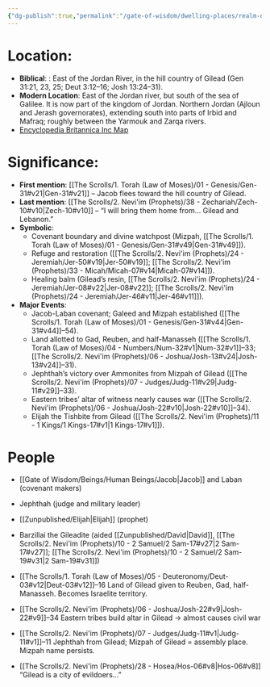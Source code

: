 ```yaml
---
{"dg-publish":true,"permalink":"/gate-of-wisdom/dwelling-places/realm-of-humans/gilead/","tags":["GateWisdom","RealmofHumans"]}
---
```


# Location: 
- **Biblical**: : East of the Jordan River, in the hill country of Gilead (Gen 31:21, 23, 25; Deut 3:12–16; Josh 13:24–31).  
- **Modern Location**: East of the Jordan river, but south of the sea of Galilee. It is now part of the kingdom of Jordan. Northern Jordan (Ajloun and Jerash governorates), extending south into parts of Irbid and Mafraq; roughly between the Yarmouk and Zarqa rivers. 
- [Encyclopedia Britannica Inc Map](https://www.britannica.com/place/Gilead-ancient-region-Palestine)

# Significance:
- **First mention**: [[The Scrolls/1. Torah (Law of Moses)/01 - Genesis/Gen-31#v21\|Gen-31#v21]] – Jacob flees toward the hill country of Gilead.
- **Last mention**: [[The Scrolls/2. Nevi'im (Prophets)/38 - Zechariah/Zech-10#v10\|Zech-10#v10]] – “I will bring them home from… Gilead and Lebanon.”  
- **Symbolic**: 
	- Covenant boundary and divine watchpost (Mizpah, [[The Scrolls/1. Torah (Law of Moses)/01 - Genesis/Gen-31#v49\|Gen-31#v49]]).
	- Refuge and restoration ([[The Scrolls/2. Nevi'im (Prophets)/24 - Jeremiah/Jer-50#v19\|Jer-50#v19]]; [[The Scrolls/2. Nevi'im (Prophets)/33 - Micah/Micah-07#v14\|Micah-07#v14]]).
	- Healing balm (Gilead’s resin, [[The Scrolls/2. Nevi'im (Prophets)/24 - Jeremiah/Jer-08#v22\|Jer-08#v22]]; [[The Scrolls/2. Nevi'im (Prophets)/24 - Jeremiah/Jer-46#v11\|Jer-46#v11]]).
- **Major Events**:
	- Jacob-Laban covenant; Galeed and Mizpah established ([[The Scrolls/1. Torah (Law of Moses)/01 - Genesis/Gen-31#v44\|Gen-31#v44]]–54).
	- Land allotted to Gad, Reuben, and half-Manasseh ([[The Scrolls/1. Torah (Law of Moses)/04 - Numbers/Num-32#v1\|Num-32#v1]]–33; [[The Scrolls/2. Nevi'im (Prophets)/06 - Joshua/Josh-13#v24\|Josh-13#v24]]–31).  
	- Jephthah’s victory over Ammonites from Mizpah of Gilead ([[The Scrolls/2. Nevi'im (Prophets)/07 - Judges/Judg-11#v29\|Judg-11#v29]]–33).
	- Eastern tribes’ altar of witness nearly causes war ([[The Scrolls/2. Nevi'im (Prophets)/06 - Joshua/Josh-22#v10\|Josh-22#v10]]–34).
	- Elijah the Tishbite from Gilead ([[The Scrolls/2. Nevi'im (Prophets)/11 - 1 Kings/1 Kings-17#v1\|1 Kings-17#v1]]).

# People
- [[Gate of Wisdom/Beings/Human Beings/Jacob\|Jacob]] and Laban (covenant makers)
- Jephthah (judge and military leader)
- [[Zunpublished/Elijah\|Elijah]] (prophet)  
- Barzillai the Gileadite (aided [[Zunpublished/David\|David]], [[The Scrolls/2. Nevi'im (Prophets)/10 - 2 Samuel/2 Sam-17#v27\|2 Sam-17#v27]]; [[The Scrolls/2. Nevi'im (Prophets)/10 - 2 Samuel/2 Sam-19#v31\|2 Sam-19#v31]])

- [[The Scrolls/1. Torah (Law of Moses)/05 - Deuteronomy/Deut-03#v12\|Deut-03#v12]]–16 Land of Gilead given to Reuben, Gad, half-Manasseh. Becomes Israelite territory.
- [[The Scrolls/2. Nevi'im (Prophets)/06 - Joshua/Josh-22#v9\|Josh-22#v9]]–34 Eastern tribes build altar in Gilead → almost causes civil war
- [[The Scrolls/2. Nevi'im (Prophets)/07 - Judges/Judg-11#v1\|Judg-11#v1]]–11 Jephthah from Gilead; Mizpah of Gilead = assembly place. Mizpah name persists.
- [[The Scrolls/2. Nevi'im (Prophets)/28 - Hosea/Hos-06#v8\|Hos-06#v8]] “Gilead is a city of evildoers…”
